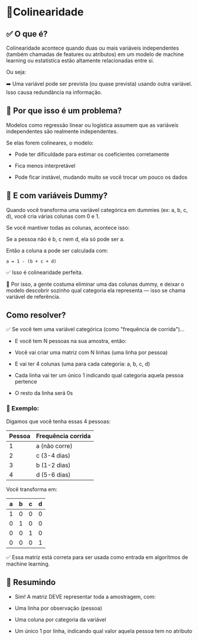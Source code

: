 # 📌Colinearidade

## ✅ O que é?
Colinearidade acontece quando duas ou mais variáveis independentes (também chamadas de features ou atributos) em um modelo de machine learning ou estatística estão altamente relacionadas entre si.

Ou seja:

➡️ Uma variável pode ser prevista (ou quase prevista) usando outra variável.
Isso causa redundância na informação.


## 🤔 Por que isso é um problema?
Modelos como regressão linear ou logística assumem que as variáveis independentes são realmente independentes.

Se elas forem colineares, o modelo:

* Pode ter dificuldade para estimar os coeficientes corretamente

* Fica menos interpretável

* Pode ficar instável, mudando muito se você trocar um pouco os dados

## 🧠 E com variáveis Dummy?
Quando você transforma uma variável categórica em dummies (ex: a, b, c, d), você cria várias colunas com 0 e 1.

Se você mantiver todas as colunas, acontece isso:

Se a pessoa não é b, c nem d, ela só pode ser a.

Então a coluna a pode ser calculada com:

    a = 1 - (b + c + d)

✅ Isso é colinearidade perfeita.

🧠 Por isso, a gente costuma eliminar uma das colunas dummy, e deixar o modelo descobrir sozinho qual categoria ela representa — isso se chama variável de referência.



## Como resolver?

✅ Se você tem uma variável categórica (como "frequência de corrida")...
* E você tem N pessoas na sua amostra, então:

* Você vai criar uma matriz com N linhas (uma linha por pessoa)

* E vai ter 4 colunas (uma para cada categoria: a, b, c, d)

* Cada linha vai ter um único 1 indicando qual categoria aquela pessoa pertence

* O resto da linha será 0s

### 📌 Exemplo:
Digamos que você tenha essas 4 pessoas:

|Pessoa|Frequência corrida|
|---|---|
|1|a (não corre)|
|2|c (3-4 dias)|
|3|b (1-2 dias)|
|4|d (5-6 dias)|


Você transforma em:

|a|b|c|d|
|---|---|---|---|
|1|0|0|0|
|0|1|0|0|
|0|0|1|0|
|0|0|0|1|

✅ Essa matriz está correta para ser usada como entrada em algoritmos de machine learning.

## 🔁 Resumindo
* Sim! A matriz DEVE representar toda a amostragem, com:

* Uma linha por observação (pessoa)

* Uma coluna por categoria da variável

* Um único 1 por linha, indicando qual valor aquela pessoa tem no atributo